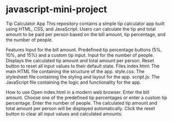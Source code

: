 # javascript-mini-project

Tip Calculator App
This repository contains a simple tip calculator app built using HTML, CSS, and JavaScript. Users can calculate the tip and total amount to be paid per person based on the bill amount, tip percentage, and the number of people.

Features
Input for the bill amount.
Predefined tip percentage buttons (5%, 10%, and 15%) and a custom tip input.
Input for the number of people.
Displays the calculated tip amount and total amount per person.
Reset button to reset all input values to their default state.
Files
index.html: The main HTML file containing the structure of the app.
style.css: The stylesheet file containing the styling and layout for the app.
script.js: The JavaScript file containing the logic and functionality for the app.

How to use
Open index.html in a modern web browser.
Enter the bill amount.
Choose one of the predefined tip percentages or enter a custom tip percentage.
Enter the number of people.
The calculated tip amount and total amount per person will be displayed automatically.
Click the reset button to clear all input values and calculated amounts.